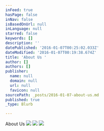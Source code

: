 ```yaml
---
inFeed: true
hasPage: false
inNav: false
isBasedOnUrl: null
inLanguage: null
starred: false
keywords: []
description: ''
datePublished: '2016-01-07T00:25:02.033Z'
dateModified: '2016-01-07T00:19:38.674Z'
title: 'About Us '
author: []
authors: []
publisher:
  name: null
  domain: null
  url: null
  favicon: null
sourcePath: _posts/2016-01-07-about-us.md
published: true
_type: Blurb

---
```

About Us
![](https://the-grid-user-content.s3-us-west-2.amazonaws.com/94d36ac6-fd68-4027-8d4d-1f71d8cb9e61.jpg)
![](https://the-grid-user-content.s3-us-west-2.amazonaws.com/b29fb465-cf1c-4245-8b44-9d99171b8026.jpg)
![](https://the-grid-user-content.s3-us-west-2.amazonaws.com/23eb9e30-7566-4d29-a2b7-55a6eb78e697.jpg)